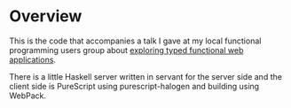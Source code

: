 Overview
===================
This is the code that accompanies a talk I gave at my
local functional programming users group about [exploring
typed functional web applications](http://hanstolpo.github.io/TalksAndStuff/slides/2015-11-23-Exploring_Typed_Functional_Web_Applications_Part_1.html#/exploring-typed-functional-web-applications-part-1).

There is a little Haskell server written in servant for the server side and the client side
is PureScript using purescript-halogen and building using WebPack.
